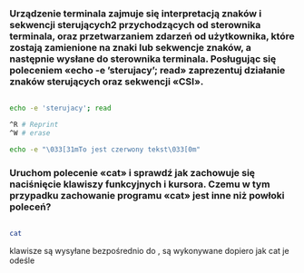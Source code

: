### Urządzenie terminala zajmuje się interpretacją znaków i sekwencji sterujących2 przychodzących od sterownika terminala, oraz przetwarzaniem zdarzeń od użytkownika, które zostają zamienione na znaki lub sekwencje znaków, a następnie wysłane do sterownika terminala. Posługując się poleceniem «echo -e ’sterujacy’; read» zaprezentuj działanie znaków sterujących oraz sekwencji «CSI». 

```bash

echo -e 'sterujacy'; read

^R # Reprint
^W # erase

echo -e "\033[31mTo jest czerwony tekst\033[0m"

```

### Uruchom polecenie «cat» i sprawdź jak zachowuje się naciśnięcie klawiszy funkcyjnych i kursora. Czemu w tym przypadku zachowanie programu «cat» jest inne niż powłoki poleceń?

```bash

cat
```

klawisze są wysyłane bezpośrednio do <cat>, są wykonywane dopiero jak cat je odeśle